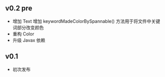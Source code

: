 ## v0.2 pre
* 增加 Text 增加 keywordMadeColorBySpannable() 方法用于将文件中关键词部分改变颜色
* 重构 Color
* 升级 Javax 依赖

## v0.1
* 初次发布